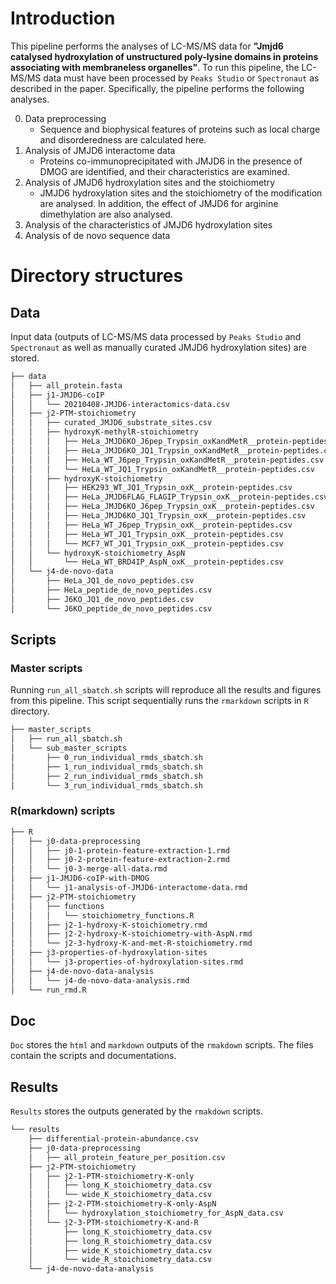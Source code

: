 # Introduction

This pipeline performs the analyses of LC-MS/MS data for **"Jmjd6 catalysed hydroxylation of unstructured poly-lysine domains in proteins associating with membraneless organelles"**.
To run this pipeline, the LC-MS/MS data must have been processed by `Peaks Studio` or `Spectronaut` as described in the paper.
Specifically, the pipeline performs the following analyses.

0. Data preprocessing
    - Sequence and biophysical features of proteins such as local charge and disorderedness are calculated here.
1. Analysis of JMJD6 interactome data
    - Proteins co-immunoprecipitated with JMJD6 in the presence of DMOG are identified, and their characteristics are examined.
2. Analysis of JMJD6 hydroxylation sites and the stoichiometry
    - JMJD6 hydroxylation sites and the stoichiometry of the modification are analysed. In addition, the effect of JMJD6 for arginine dimethylation are also analysed.
3. Analysis of the characteristics of JMJD6 hydroxylation sites
4. Analysis of de novo sequence data


# Directory structures

## Data
Input data (outputs of LC-MS/MS data processed by `Peaks Studio` and `Spectronaut` as well as manually curated JMJD6 hydroxylation sites) are stored.

``` bash
├── data
│   ├── all_protein.fasta
│   ├── j1-JMJD6-coIP
│   │   └── 20210408-JMJD6-interactomics-data.csv
│   ├── j2-PTM-stoichiometry
│   │   ├── curated_JMJD6_substrate_sites.csv
│   │   ├── hydroxyK-methylR-stoichiometry
│   │   │   ├── HeLa_JMJD6KO_J6pep_Trypsin_oxKandMetR__protein-peptides.csv
│   │   │   ├── HeLa_JMJD6KO_JQ1_Trypsin_oxKandMetR__protein-peptides.csv
│   │   │   ├── HeLa_WT_J6pep_Trypsin_oxKandMetR__protein-peptides.csv
│   │   │   └── HeLa_WT_JQ1_Trypsin_oxKandMetR__protein-peptides.csv
│   │   ├── hydroxyK-stoichiometry
│   │   │   ├── HEK293_WT_JQ1_Trypsin_oxK__protein-peptides.csv
│   │   │   ├── HeLa_JMJD6FLAG_FLAGIP_Trypsin_oxK__protein-peptides.csv
│   │   │   ├── HeLa_JMJD6KO_J6pep_Trypsin_oxK__protein-peptides.csv
│   │   │   ├── HeLa_JMJD6KO_JQ1_Trypsin_oxK__protein-peptides.csv
│   │   │   ├── HeLa_WT_J6pep_Trypsin_oxK__protein-peptides.csv
│   │   │   ├── HeLa_WT_JQ1_Trypsin_oxK__protein-peptides.csv
│   │   │   └── MCF7_WT_JQ1_Trypsin_oxK__protein-peptides.csv
│   │   └── hydroxyK-stoichiometry_AspN
│   │       └── HeLa_WT_BRD4IP_AspN_oxK__protein-peptides.csv
│   └── j4-de-novo-data
│       ├── HeLa_JQ1_de_novo_peptides.csv
│       ├── HeLa_peptide_de_novo_peptides.csv
│       ├── J6KO_JQ1_de_novo_peptides.csv
│       └── J6KO_peptide_de_novo_peptides.csv
```

## Scripts

### Master scripts
Running `run_all_sbatch.sh` scripts will reproduce all the results and figures from this pipeline.
This script sequentially runs the `rmarkdown` scripts in `R` directory.

```bash
├── master_scripts
│   ├── run_all_sbatch.sh
│   └── sub_master_scripts
│       ├── 0_run_individual_rmds_sbatch.sh
│       ├── 1_run_individual_rmds_sbatch.sh
│       ├── 2_run_individual_rmds_sbatch.sh
│       └── 3_run_individual_rmds_sbatch.sh
```

### R(markdown) scripts

```bash
├── R
│   ├── j0-data-preprocessing
│   │   ├── j0-1-protein-feature-extraction-1.rmd
│   │   ├── j0-2-protein-feature-extraction-2.rmd
│   │   └── j0-3-merge-all-data.rmd
│   ├── j1-JMJD6-coIP-with-DMOG
│   │   └── j1-analysis-of-JMJD6-interactome-data.rmd
│   ├── j2-PTM-stoichiometry
│   │   ├── functions
│   │   │   └── stoichiometry_functions.R
│   │   ├── j2-1-hydroxy-K-stoichiometry.rmd
│   │   ├── j2-2-hydroxy-K-stoichiometry-with-AspN.rmd
│   │   └── j2-3-hydroxy-K-and-met-R-stoichiometry.rmd
│   ├── j3-properties-of-hydroxylation-sites
│   │   └── j3-properties-of-hydroxylation-sites.rmd
│   ├── j4-de-novo-data-analysis
│   │   └── j4-de-novo-data-analysis.rmd
│   └── run_rmd.R
```

## Doc
`Doc` stores the `html` and `markdown` outputs of the `rmakdown` scripts. The files contain the scripts and documentations.


## Results

`Results` stores the outputs generated by the `rmakdown` scripts.

```bash
└── results
    ├── differential-protein-abundance.csv
    ├── j0-data-preprocessing
    │   ├── all_protein_feature_per_position.csv
    ├── j2-PTM-stoichiometry
    │   ├── j2-1-PTM-stoichiometry-K-only
    │   │   ├── long_K_stoichiometry_data.csv
    │   │   └── wide_K_stoichiometry_data.csv
    │   ├── j2-2-PTM-stoichiometry-K-only-AspN
    │   │   └── hydroxylation_stoichiometry_for_AspN_data.csv
    │   └── j2-3-PTM-stoichiometry-K-and-R
    │       ├── long_K_stoichiometry_data.csv
    │       ├── long_R_stoichiometry_data.csv
    │       ├── wide_K_stoichiometry_data.csv
    │       └── wide_R_stoichiometry_data.csv
    └── j4-de-novo-data-analysis
```

